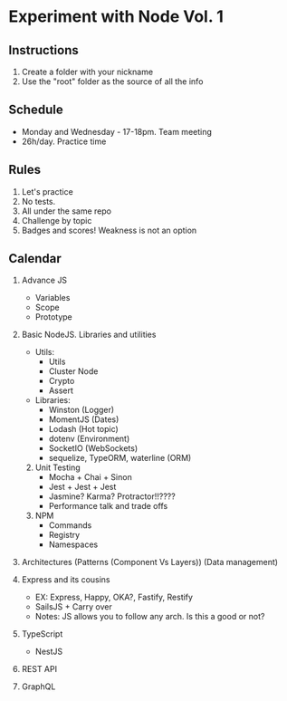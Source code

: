 # Experiment with Node Vol. 1

## Instructions
1. Create a folder with your nickname
2. Use the "root" folder as the source of all the info

## Schedule
* Monday and Wednesday - 17-18pm. Team meeting
* 26h/day. Practice time

## Rules
1. Let's practice
2. No tests.
3. All under the same repo
4. Challenge by topic
5. Badges and scores! Weakness is not an option

## Calendar
1. Advance JS
    * Variables
    * Scope
    * Prototype

1. Basic NodeJS. Libraries and utilities
    * Utils:
        * Utils
        * Cluster Node
        * Crypto
        * Assert
    * Libraries:
        * Winston (Logger)
        * MomentJS (Dates)
        * Lodash (Hot topic)
        * dotenv (Environment)
        * SocketIO (WebSockets)
        * sequelize, TypeORM, waterline (ORM)
    2. Unit Testing
        * Mocha + Chai + Sinon
        * Jest + Jest + Jest
        * Jasmine? Karma? Protractor!!????
        * Performance talk and trade offs
    2. NPM
        * Commands
        * Registry
        * Namespaces
3. Architectures (Patterns (Component Vs Layers)) (Data management)
1. Express and its cousins
    * EX: Express, Happy, OKA?, Fastify, Restify
    * SailsJS + Carry over
    * Notes: JS allows you to follow any arch. Is this a good or not? 
1. TypeScript
    * NestJS
3. REST API
3. GraphQL